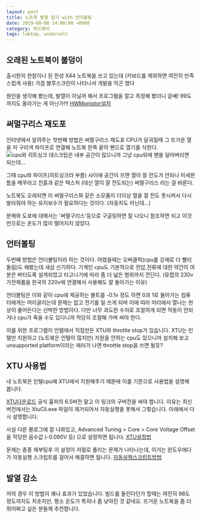 ```yaml
---
layout: post
title: 노트북 발열 잡기 with 언더볼팅
date: 2019-08-08 14:00:00 +0900
category: 하드웨어
tags: labtop, undervolt
---
```


## 오래된 노트북이 불덩이
출시한지 한참이나 된 한성 X44 노트북을 쓰고 있는데
(키보드를 제외하면 여전히 만족스럽게 사용)
가끔 블루스크린이 나타나서 개발을 막곤 했다

원인을 생각해 봤는데, 발열이 아닐까 해서 
프로그램을 깔고 측정해 봤더니 글쎄! 99도 까지도 올라가는 게 아닌가!!!
[HWMoniotor설치](https://www.cpuid.com/softwares/hwmonitor.html)


## 써멀구리스 재도포
인터넷에서 알려주는 첫번째 방법은 써멀구리스 재도포
CPU가 달궈질때 그 뜨거운 열을 저 구리색 파이프로 연결해 노트북 한쪽 끝의 팬으로 열기를 식힌다.
![cpu와 히트싱크](https://user-images.githubusercontent.com/7343388/62666752-af276f00-b9bf-11e9-8202-79483c48ca40.jpg)
데스크탑은 내부 공간이 많으니까 그냥 cpu위에 팬을 달아버리면 되는데...

그때 cpu와 파이프(히트싱크라 부름) 사이에 공간이 뜨면 열이 잘 전도가 안되니
미세한 틈을 메꾸라고 진흙과 같은 텍스처 (대신 열이 잘 전도되는) 써멀구리스 라는 걸 바른다.

노트북도 오래되면 이 써멀구리스와 같은 소모품이 더이상 열을 잘 전도 못시켜서
다시 발라줘야 하는 유지보수가 필요하다는 것이다. (자동차도 아닌데...)

분해와 도포에 대해서는 '써멀구리스'등으로 구글링하면 잘 나오니 참조하면 되고
이것만으로는 온도가 많이 떨어지지 않았다.

## 언터볼팅
두번째 방법은 언더볼팅이라 하는 것이다.
어렸을때는 오버클럭(cpu를 강제로 더 빨리 돌림)도 해봤는데 새삼 신기하다.
기계인 cpu도 기본적으로 전압,전류에 대한 약간의 여분은 버티도록 설계되었고
타고나기에 따라 좀 더 넓은 범위까지 견딘다.
(유럽의 230v 가전제품을 한국의 220v에 연결해서 사용해도 잘 돌아가는 이유)

언더볼팅은 이와 같이 cpu에 제공하는 볼트를 -0.1v 정도 하면
0과 1로 돌아가는 컴퓨터에게는 머리굴리는데 문제는 없고
전기를 덜 쓰게 되며 이에 따라 머리에서 열나는 현상이 줄어든다는 신박한 방법이다.
다만 너무 과도한 수치로 조절하게 되면 작동이 안되거나 cpu가 죽을 수도 있다니까 적당히 조절해 가며 써야 한다.

이를 위한 프로그램이 인텔에서 직접만든 XTU와 throttle stop가 있습니다.
XTU는 인텔만 지원하고 (노트북은 인텔이 많지만) 지원을 안하는 cpu도 있으니까
설치해 보고 unsupported platform이라는 에러가 나면 throttle stop을 쓰면 될듯?

## XTU 사용법
내 노트북은 인텔cpu에 XTU에서 지원해주기 때문에 이를 기준으로 사용법을 설명해 봅니다.

[XTU다운로드](https://github.com/BlackDragonBE/GPDWin2XTUManager/blob/master/XTU_Installer/XTU-Setup-6.4.1.25.exe)
공식 홈피의 6.5버전 말고 이 링크의 구버전을 써야 합니다. 
이유는 최신버전에서는 XtuCli.exe 파일이 제거되어서 자동실행을 못해서 그렇습니다.
아래에서 다시 설명합니다.

사실 다른 블로그에 잘 나와있고,
Advanced Tuning > Core > Core Voltage Offset 을 적당한 음수값 (-0.090V 등) 으로 설정하면 됩니다.
[XTU설정법](https://gbworld.tistory.com/1520)

문제는 종종 재부팅후 이 설정이 저절로 풀리는 문제가 나타나는데,
이거는 윈도우에다가 자동실행 스크립트를 걸어서 해결하면 됩니다.
[자동실행스크립트방법](https://ploiu.tistory.com/29) 

## 발열 감소
저의 경우 이 방법이 꽤나 효과가 있었습니다.
빌드를 돌린다던가 할때는 여전히 98도 정도까지도 치솟지만, 평소 온도가 특히나 좀 낮아진 것 같네요.
뜨거운 노트북을 좀 더 쥐어짜고 싶은 분들께 추천합니다. 
